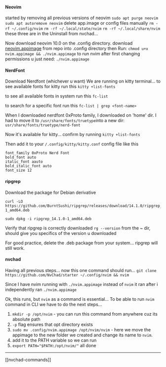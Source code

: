 #### Neovim
started by removing all previous versions of neovim
`sudo apt purge neovim`
`sudo apt autoremove neovim`
delete app.image or config files manually
`rm -rf ~/.config/nvim`
`rm -rf ~/.local/state/nvim`
`rm -rf ~/.local/share/nvim`
these three are in the Uninstall from nvchad...


Now download neovim 10.0 on the .config directory.
download [neovim.appimage](https://github.com/neovim/neovim/releases/tag/v0.10.0) from repo into .config directory
then Run:
`chmod u+x nvim.appimage && ./nvim.appimage`
to run nvim after first changing permissions u just need: 
`./nvim.appimage`

#### NerdFont
Download Nerdfont (whichever u want)
We are running on kitty terminal... to see available fonts for kitty run this
`kitty +list-fonts`

to see all available fonts in system run this
`fc-list`

to search for a specific font run this
`fc-list | grep <font-name>`

When I downloaded nerdfont 0xProto family, I downloaded on 'home' dir.
I had to move it to `/usr/share/fonts/truetype`into a new dir:
`usr/share/fonts/truetype/nerd-font`

Now it's available for kitty... confirm by running `kitty +list-fonts`

Then add it to your `/.config/kitty/kitty.conf` config file like this
```
font_family 0xProto Nerd Font
bold_font auto
italic_font aauto
bold_italic_font auto
font_size 12
```

#### ripgrep

Download the package for Debian derivative
```
curl -LO https://github.com/BurntSushi/ripgrep/releases/download/14.1.0/ripgrep_14.1.0-1_amd64.deb

sudo dpkg -i ripgrep_14.1.0-1_amd64.deb
```
Verify that ripgrep is correctly downloaded
`rg --version` from the ~ dir, should give you specifics of the version u downloaded

For good practice, delete the .deb package from your system... ripgrep will still work. 


#### nvchad
Having all previous steps... now this one command should run...
`git clone https://github.com/NvChad/starter ~/.config/nvim && nvim`

Since I have nvim running with `./nvim.appimage` instead of `nvim` it ran after i independently ran `./nvim.appimage` 

Ok, this runs, but `nvim` as a command is essential... 
To be able to run `nvim` command in CLI we have to do the next steps... 
1. `mkdir -p /opt/nvim` - you can run this command from anywhere cuz its absolute path
2. `-p` flag ensures that opt directory exists
3. `sudo mv .config/nvim.appimage /opt/nvim/nvim` - here we move the appimage to the new folder we created and change its name to `nvim`.
4. add it to the PATH variable so  we can run
5. `export PATH="$PATH:/opt/nvim/"`
all done

---
[[nvchad-commands]]
